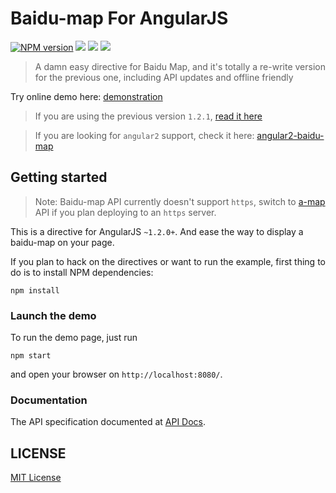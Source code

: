 Baidu-map For AngularJS
=======================
[![NPM version][npm-image]][npm-url]
![][david-url]
![][dt-url]
![][license-url]

> A damn easy directive for Baidu Map, and it's totally a re-write version for the previous one, including API updates and offline friendly

Try online demo here: [demonstration](http://leftstick.github.io/BaiduMapForAngularJS/)

>If you are using the previous version `1.2.1`, [read it here](https://github.com/leftstick/BaiduMapForAngularJS/tree/1.x)

>If you are looking for `angular2` support, check it here: [angular2-baidu-map](https://github.com/cheng-jie/angular2-baidu-map)

## Getting started

> Note: Baidu-map API currently doesn't support `https`, switch to [a-map](https://github.com/leftstick/angular-amap) API if you plan deploying to an `https` server.

This is a directive for AngularJS `~1.2.0+`. And ease the way to display a baidu-map on your page.

If you plan to hack on the directives or want to run the example, first thing to do is to install NPM dependencies:

```shell
npm install
```

### Launch the demo

To run the demo page, just run

```shell
npm start
```

and open your browser on `http://localhost:8080/`.

### Documentation
The API specification documented at [API Docs](https://github.com/leftstick/BaiduMapForAngularJS/blob/master/docs/APIDocs.md).


## LICENSE ##

[MIT License](https://raw.githubusercontent.com/leftstick/BaiduMapForAngularJS/master/LICENSE)


[npm-url]: https://npmjs.org/package/angular-baidu-map
[npm-image]: https://badge.fury.io/js/angular-baidu-map.png
[david-url]: https://david-dm.org/leftstick/BaiduMapForAngularJS.png
[dt-url]:https://img.shields.io/npm/dt/angular-baidu-map.svg
[license-url]:https://img.shields.io/npm/l/angular-baidu-map.svg
